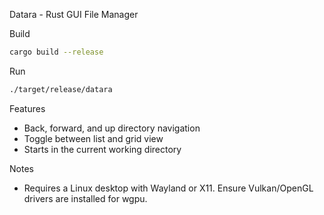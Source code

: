 Datara - Rust GUI File Manager

Build

```bash
cargo build --release
```

Run

```bash
./target/release/datara
```

Features

- Back, forward, and up directory navigation
- Toggle between list and grid view
- Starts in the current working directory

Notes

- Requires a Linux desktop with Wayland or X11. Ensure Vulkan/OpenGL drivers are installed for wgpu.

